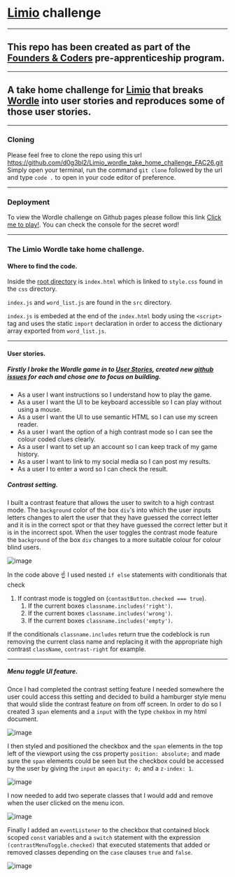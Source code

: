 # [Limio](https://www.limio.com/) challenge

---

## This repo has been created as part of the [Founders & Coders](https://learn.foundersandcoders.com) pre-apprenticeship program.

---

## A take home challenge for [Limio](https://www.limio.com/) that breaks [Wordle](https://www.nytimes.com/games/wordle/index.html) into user stories and reproduces some of those user stories.

---

### Cloning

Please feel free to clone the repo using this url https://github.com/d0g3bl2/Limio_wordle_take_home_challenge_FAC26.git Simply open your terminal, run the command `git clone` followed by the url and type `code .` to open in your code editor of preference.

---

### Deployment

To view the Wordle challenge on Github pages please follow this link [Click me to play!](https://d0g3bl2.github.io/Limio_wordle_take_home_challenge_FAC26/). You can check the console for the secret word!

---

### The Limio Wordle take home challenge.

#### Where to find the code.

Inside the [root directory](https://github.com/d0g3bl2/Limio_wordle_take_home_challenge_FAC26.git) is `index.html` which is linked to `style.css` found in the `css` directory. 

`index.js` and `word_list.js` are found in the `src` directory. 

`index.js` is embeded at the end of the `index.html` body using the `<script>` tag and uses the static `import` declaration in order to access the dictionary array exported from `word_list.js`. 

---

#### User stories.

##### Firstly I broke the Wordle game in to [User Stories](https://www.visual-paradigm.com/guide/agile-software-development/what-is-user-story/), created new [github issues](https://github.com/d0g3bl2/Limio_wordle_take_home_challenge_FAC26/issues) for each and chose one to focus on building.

- As a user I want instructions so I understand how to play the game.
- As a user I want the UI to be keyboard accessible so I can play without using a mouse.
- As a user I want the UI to use semantic HTML so I can use my screen reader.
- As a user I want the option of a high contrast mode so I can see the colour coded clues clearly.
- As a user I want to set up an account so I can keep track of my game history.
- As a user I want to link to my social media so I can post my results.
- As a user I to enter a word so I can check the result.

##### Contrast setting.

I built a contrast feature that allows the user to switch to a high contrast mode. The `background` color of the box `div`'s into which the user inputs letters changes to alert the user that they have guessed the correct letter and it is in the correct spot or that they have guessed the correct letter but it is in the incorrect spot. When the user toggles the contrast mode feature the `background` of the box `div` changes to a more suitable colour for colour blind users.

![image](https://user-images.githubusercontent.com/99536044/205695784-db50d395-64f6-44f2-8a45-999dad8a877e.png)

In the code above ☝️ I used nested `if else` statements with conditionals that check

1. If contrast mode is toggled on (`contastButton.checked === true`).
   1. If the current boxes `classname.includes('right')`. 
   2. If the current boxes `classname.includes('wrong')`. 
   3. If the current boxes `classname.includes('empty')`. 
   
If the conditionals `classname.includes` return true the codeblock is run removing the current class name and replacing it with the appropriate high contrast `className`, `contrast-right` for example.

---

##### Menu toggle UI feature.

Once I had completed the contrast setting feature I needed somewhere the user could access this setting and decided to build a hamburger style menu that would slide the contrast feature on from off screen. In order to do so I created 3 `span` elements and a `input` with the type `chekbox` in my html document. 

![image](https://user-images.githubusercontent.com/99536044/206008506-12c31733-51be-4113-9b93-af118830f7ff.png)

I then styled and positioned the checkbox and the `span` elements in the top left of the viewport using the css property `position: absolute;` and made sure the `span` elements could be seen but the checkbox could be accessed by the user by giving the `input` an `opacity: 0;` and a `z-index: 1`.

![image](https://user-images.githubusercontent.com/99536044/206010131-a2c9ef56-1ff9-44ca-8aa2-0d9ce5ebc44f.png)

I now needed to add two seperate classes that I would add and remove when the user clicked on the menu icon.

![image](https://user-images.githubusercontent.com/99536044/206037853-611a3070-b92c-4a42-a65e-640b348bdfc3.png)

Finally I added an `eventListener` to the checkbox that contained block scoped `const` variables and a `switch` statement with the expression `(contrastMenuToggle.checked)` that executed statements that added or removed classes depending on the `case` clauses `true` and `false`.

![image](https://user-images.githubusercontent.com/99536044/206039528-bae22803-889e-4513-9565-507dcdf41bb1.png)



